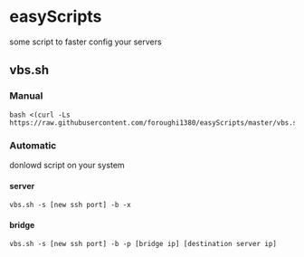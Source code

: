 # easyScripts
some script to faster config your servers

## vbs.sh

### Manual 
```shell
bash <(curl -Ls https://raw.githubusercontent.com/foroughi1380/easyScripts/master/vbs.sh)
```

### Automatic
donlowd script on your system

#### server
```shell
vbs.sh -s [new ssh port] -b -x
```

#### bridge

```shell
vbs.sh -s [new ssh port] -b -p [bridge ip] [destination server ip] 
```
